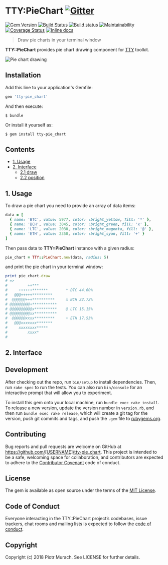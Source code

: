 # TTY:PieChart [![Gitter](https://badges.gitter.im/Join%20Chat.svg)][gitter]

[![Gem Version](https://badge.fury.io/rb/tty-pie_chart.svg)][gem]
[![Build Status](https://secure.travis-ci.org/piotrmurach/tty-pie_chart.svg?branch=master)][travis]
[![Build status](https://ci.appveyor.com/api/projects/status/yv6bry8a5w7awiwp?svg=true)][appveyor]
[![Maintainability](https://api.codeclimate.com/v1/badges/dfac05073e1549e9dbb6/maintainability)][codeclimate]
[![Coverage Status](https://coveralls.io/repos/github/piotrmurach/tty-pie_chart/badge.svg)][coverage]
[![Inline docs](http://inch-ci.org/github/piotrmurach/tty-pie_chart.svg?branch=master)][inchpages]

[gitter]: https://gitter.im/piotrmurach/tty
[gem]: http://badge.fury.io/rb/tty-pie_chart
[travis]: http://travis-ci.org/piotrmurach/tty-pie_chart
[appveyor]: https://ci.appveyor.com/project/piotrmurach/tty-pie_chart
[codeclimate]: https://codeclimate.com/github/piotrmurach/tty-pie_chart/maintainability
[coverage]: https://coveralls.io/github/piotrmurach/tty-pie_chart
[inchpages]: http://inch-ci.org/github/piotrmurach/tty-pie_chart

> Draw pie charts in your terminal window

**TTY::PieChart** provides pie chart drawing component for [TTY](https://github.com/piotrmurach/tty) toolkit.

![Pie chart drawing](https://cdn.rawgit.com/piotrmurach/tty-pie_chart/master/assets/tty-pie_chart_drawing_crypto.png)

## Installation

Add this line to your application's Gemfile:

```ruby
gem 'tty-pie_chart'
```

And then execute:

    $ bundle

Or install it yourself as:

    $ gem install tty-pie_chart

## Contents

* [1. Usage](#1-usage)
* [2. Interface](#2-interface)
  * [2.1 draw](#21-draw)
  * [2.2 position](#22-position)

## 1. Usage

To draw a pie chart you need to provide an array of data items:

```ruby
data = [
  { name: 'BTC', value: 5977, color: :bright_yellow, fill: '*' },
  { name: 'BCH', value: 3045, color: :bright_green, fill: 'x' },
  { name: 'LTC', value: 2030, color: :bright_magenta, fill: '@' },
  { name: 'ETH', value: 2350, color: :bright_cyan, fill: '+' }
]
```

Then pass data to **TTY::PieChart** instance with a given radius:

```ruby
pie_chart = TTY::PieChart.new(data, radius: 5)
```

and print the pie chart in your terminal window:

```ruby
print pie_chart.draw
# =>
#         ++***
#     ++++++*******        * BTC 44.60%
#   @@@+++++*********
#  @@@@@@+++**********     x BCH 22.72%
# @@@@@@@@@+***********
# @@@@@@@@@@x**********    @ LTC 15.15%
# @@@@@@@@@xx**********
#  @@@@@@xxxx*********     + ETH 17.53%
#   @@@xxxxxxx*******
#     xxxxxxxx*****
#         xxxx*
# 
```

## 2. Interface

## Development

After checking out the repo, run `bin/setup` to install dependencies. Then, run `rake spec` to run the tests. You can also run `bin/console` for an interactive prompt that will allow you to experiment.

To install this gem onto your local machine, run `bundle exec rake install`. To release a new version, update the version number in `version.rb`, and then run `bundle exec rake release`, which will create a git tag for the version, push git commits and tags, and push the `.gem` file to [rubygems.org](https://rubygems.org).

## Contributing

Bug reports and pull requests are welcome on GitHub at https://github.com/[USERNAME]/tty-pie_chart. This project is intended to be a safe, welcoming space for collaboration, and contributors are expected to adhere to the [Contributor Covenant](http://contributor-covenant.org) code of conduct.

## License

The gem is available as open source under the terms of the [MIT License](https://opensource.org/licenses/MIT).

## Code of Conduct

Everyone interacting in the TTY::PieChart project’s codebases, issue trackers, chat rooms and mailing lists is expected to follow the [code of conduct](https://github.com/[USERNAME]/tty-pie_chart/blob/master/CODE_OF_CONDUCT.md).

## Copyright

Copyright (c) 2018 Piotr Murach. See LICENSE for further details.
